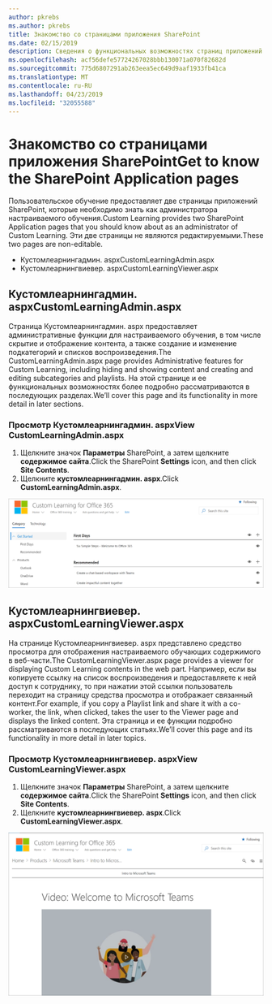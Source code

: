 ```yaml
---
author: pkrebs
ms.author: pkrebs
title: Знакомство со страницами приложения SharePoint
ms.date: 02/15/2019
description: Сведения о функциональных возможностях страниц приложений SharePoint в настраиваемом учебном обУчении
ms.openlocfilehash: acf56defe57724267028bbb130071a070f82682d
ms.sourcegitcommit: 775d6807291ab263eea5ec649d9aaf1933fb41ca
ms.translationtype: MT
ms.contentlocale: ru-RU
ms.lasthandoff: 04/23/2019
ms.locfileid: "32055588"
---
```

# <a name="get-to-know-the-sharepoint-application-pages"></a><span data-ttu-id="d2b9c-103">Знакомство со страницами приложения SharePoint</span><span class="sxs-lookup"><span data-stu-id="d2b9c-103">Get to know the SharePoint Application pages</span></span>

<span data-ttu-id="d2b9c-104">Пользовательское обучение предоставляет две страницы приложений SharePoint, которые необходимо знать как администратора настраиваемого обучения.</span><span class="sxs-lookup"><span data-stu-id="d2b9c-104">Custom Learning provides two SharePoint Application pages that you should know about as an administrator of Custom Learning.</span></span> <span data-ttu-id="d2b9c-105">Эти две страницы не являются редактируемыми.</span><span class="sxs-lookup"><span data-stu-id="d2b9c-105">These two pages are non-editable.</span></span> 

- <span data-ttu-id="d2b9c-106">Кустомлеарнингадмин. aspx</span><span class="sxs-lookup"><span data-stu-id="d2b9c-106">CustomLearningAdmin.aspx</span></span>
- <span data-ttu-id="d2b9c-107">Кустомлеарнингвиевер. aspx</span><span class="sxs-lookup"><span data-stu-id="d2b9c-107">CustomLearningViewer.aspx</span></span>

## <a name="customlearningadminaspx"></a><span data-ttu-id="d2b9c-108">Кустомлеарнингадмин. aspx</span><span class="sxs-lookup"><span data-stu-id="d2b9c-108">CustomLearningAdmin.aspx</span></span>

<span data-ttu-id="d2b9c-109">Страница Кустомлеарнингадмин. aspx предоставляет административные функции для настраиваемого обучения, в том числе скрытие и отображение контента, а также создание и изменение подкатегорий и списков воспроизведения.</span><span class="sxs-lookup"><span data-stu-id="d2b9c-109">The CustomLearningAdmin.aspx page provides Administrative features for Custom Learning, including hiding and showing content and creating and editing subcategories and playlists.</span></span> <span data-ttu-id="d2b9c-110">На этой странице и ее функциональных возможностях более подробно рассматриваются в последующих разделах.</span><span class="sxs-lookup"><span data-stu-id="d2b9c-110">We’ll cover this page and its functionality in more detail in later sections.</span></span>

### <a name="view-customlearningadminaspx"></a><span data-ttu-id="d2b9c-111">Просмотр Кустомлеарнингадмин. aspx</span><span class="sxs-lookup"><span data-stu-id="d2b9c-111">View CustomLearningAdmin.aspx</span></span>

1. <span data-ttu-id="d2b9c-112">Щелкните значок **Параметры** SharePoint, а затем щелкните **содержимое сайта**.</span><span class="sxs-lookup"><span data-stu-id="d2b9c-112">Click the SharePoint **Settings** icon, and then click **Site Contents**.</span></span> 
2. <span data-ttu-id="d2b9c-113">Щелкните **кустомлеарнингадмин. aspx**.</span><span class="sxs-lookup"><span data-stu-id="d2b9c-113">Click **CustomLearningAdmin.aspx**.</span></span> 

![кг-админапппаже. png](media/cg-adminapppage.png)

## <a name="customlearningvieweraspx"></a><span data-ttu-id="d2b9c-115">Кустомлеарнингвиевер. aspx</span><span class="sxs-lookup"><span data-stu-id="d2b9c-115">CustomLearningViewer.aspx</span></span>
<span data-ttu-id="d2b9c-116">На странице Кустомлеарнингвиевер. aspx представлено средство просмотра для отображения настраиваемого обучающих содержимого в веб-части.</span><span class="sxs-lookup"><span data-stu-id="d2b9c-116">The CustomLearningViewer.aspx page provides a viewer for displaying Custom Learning contents in the web part.</span></span> <span data-ttu-id="d2b9c-117">Например, если вы копируете ссылку на список воспроизведения и предоставляете к ней доступ к сотруднику, то при нажатии этой ссылки пользователь переходит на страницу средства просмотра и отображает связанный контент.</span><span class="sxs-lookup"><span data-stu-id="d2b9c-117">For example, if you copy a Playlist link and share it with a co-worker, the link, when clicked, takes the user to the Viewer page and displays the linked content.</span></span> <span data-ttu-id="d2b9c-118">Эта страница и ее функции подробно рассматриваются в последующих статьях.</span><span class="sxs-lookup"><span data-stu-id="d2b9c-118">We’ll cover this page and its functionality in more detail in later topics.</span></span>

### <a name="view-customlearningvieweraspx"></a><span data-ttu-id="d2b9c-119">Просмотр Кустомлеарнингвиевер. aspx</span><span class="sxs-lookup"><span data-stu-id="d2b9c-119">View CustomLearningViewer.aspx</span></span>

1. <span data-ttu-id="d2b9c-120">Щелкните значок **Параметры** SharePoint, а затем щелкните **содержимое сайта**.</span><span class="sxs-lookup"><span data-stu-id="d2b9c-120">Click the SharePoint **Settings** icon, and then click **Site Contents**.</span></span> 
2. <span data-ttu-id="d2b9c-121">Щелкните **кустомлеарнингвиевер. aspx**.</span><span class="sxs-lookup"><span data-stu-id="d2b9c-121">Click **CustomLearningViewer.aspx**.</span></span> 

![кг-виеверапппаже. png](media/cg-viewerapppage.png)

